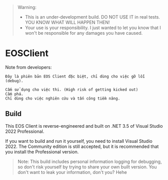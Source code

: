 > Warning:
>
> + This is an under-development build. DO NOT USE IT in real tests. YOU KNOW WHAT WILL HAPPEN THEN!
> + Your use is your responsibility. I just wanted to let you know that I won't be responsible for any damages you have caused. 

# EOSClient

Note from developers:

```text
Đây là phiên bản EOS Client đặc biệt, chỉ dùng cho việc gỡ lỗi (debug).

Cấm sử dụng cho việc thi. (High risk of getting kicked out)
Cấm phá.
Chỉ dùng cho việc nghiên cứu và tấn công tiềm năng.
```

## Build

This EOS Client is reverse-engineered and built on .NET 3.5 of Visual Studio 2022 Professional.

If you want to build and run it yourself, you need to install Visual Studio 2022. The Community edition is still accepted, but it is recommended that you install the Professional version.

> Note: This build includes personal information logging for debugging, so don't risk yourself by trying to share your own built version. You don't want to leak your information, don't you? Hehe
